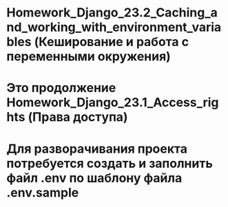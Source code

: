 # Homework_Django_23.2_Caching_and_working_with_environment_variables (Кеширование и работа с переменными окружения)
# Это продолжение Homework_Django_23.1_Access_rights (Права доступа)

# Для разворачивания проекта потребуется создать и заполнить файл .env  по шаблону файла .env.sample

